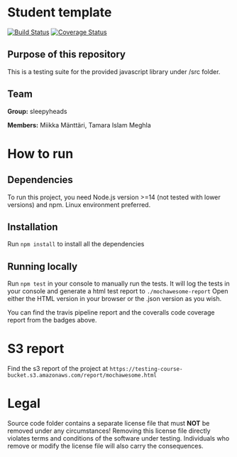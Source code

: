 # Student template

[![Build Status](https://travis-ci.org/tamaraislam/Software-Testing.svg?branch=main)](https://travis-ci.org/tamaraislam/Software-Testing)
[![Coverage Status](https://coveralls.io/repos/github/tamaraislam/Software-Testing/badge.svg?branch=main)](https://coveralls.io/github/tamaraislam/Software-Testing?branch=main)

## Purpose of this repository

This is a testing suite for the provided javascript library under /src folder.

## Team

**Group:** sleepyheads

**Members:** Miikka Mänttäri, Tamara Islam Meghla

# How to run

## Dependencies

To run this project, you need Node.js version >=14 (not tested with lower versions) and npm. Linux environment preferred.

## Installation

Run ``npm install`` to install all the dependencies

## Running locally

Run ``npm test`` in your console to manually run the tests. It will log the tests in your console and generate a html test report to ``./mochawesome-report`` Open either the HTML version in your browser or the .json version as you wish.

You can find the travis pipeline report and the coveralls code coverage report from the badges above.

# S3 report

Find the s3 report of the project at ``https://testing-course-bucket.s3.amazonaws.com/report/mochawesome.html``

# Legal

Source code folder contains a separate license file that must **NOT** be removed under any circumstances!
Removing this license file directly violates terms and conditions of the software under testing.
Individuals who remove or modify the license file will also carry the consequences.